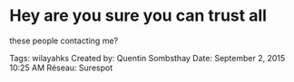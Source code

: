 # Hey are you sure you can trust all
these people contacting me?

Tags: wilayahks
Created by: Quentin Sombsthay
Date: September 2, 2015 10:25 AM
Réseau: Surespot